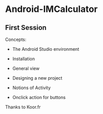 ﻿# Android-IMCalculator
 
## First Session 

Concepts: 

* The Android Studio environment

* Installation

* General view

* Designing a new project 

* Notions of Activity

* Onclick action for buttons

Thanks to Koor.fr
